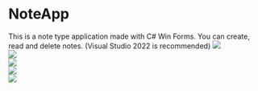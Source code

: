 # NoteApp
This is a note type application made with C# Win Forms. You can create, read and delete notes.
(Visual Studio 2022 is recommended)
<img src="https://i.ibb.co/YLCfbTN/image.png"><br>
<img src="https://i.ibb.co/3pVcf9t/image.png"><br>
<img src="https://i.ibb.co/RbCZgj7/image.png"><br>
<img src="https://i.ibb.co/zn25DQS/image.png"><br>
<img src="https://i.ibb.co/1q2hVf4/image.png"><br>
